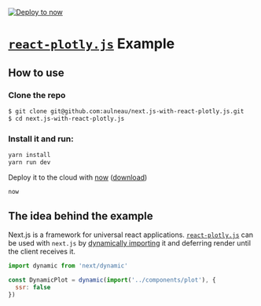 [![Deploy to now](https://deploy.now.sh/static/button.svg)](https://deploy.now.sh/?repo=https://github.com/aulneau/next.js-with-react-plotly.js)

# [`react-plotly.js`](https://github.com/plotly/react-plotly.js) Example

## How to use

### Clone the repo

```bash
$ git clone git@github.com:aulneau/next.js-with-react-plotly.js.git
$ cd next.js-with-react-plotly.js
```

### Install it and run:

```bash
yarn install
yarn run dev
```

Deploy it to the cloud with [now](https://zeit.co/now) ([download](https://zeit.co/download))

```bash
now
```

## The idea behind the example

Next.js is a framework for universal react applications. [`react-plotly.js`](https://github.com/plotly/react-plotly.js) can be used with `next.js` by [dynamically importing](https://github.com/zeit/next.js/#3-with-no-ssr) it and deferring render until the client receives it. 

```javascript
import dynamic from 'next/dynamic'

const DynamicPlot = dynamic(import('../components/plot'), {
  ssr: false
})
```



